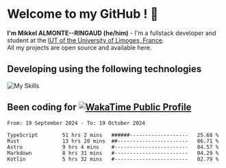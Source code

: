 # Welcome to my GitHub ! 🌃

**I'm Mikkel ALMONTE--RINGAUD (he/him)** - I'm a fullstack developer and student at the [IUT of the University of Limoges, France](https://iut.unilim.fr). \
All my projects are open source and available here.

## Developing using the following technologies

![My Skills](https://skillicons.dev/icons?i=dart,solidjs,pnpm,nodejs,ts,js,vercel,netlify,html,css,rust,astro,git,vue,md,electron,figma,github,bash,bun,cloudflare,py,tailwind,nginx,npm,tauri,vite,zig,yarn,windicss&theme=dark)

## Been coding for [![WakaTime Public Profile](https://wakatime.com/badge/user/0839e595-e07a-435c-8d59-ed95f2a3d6dd.svg?style=flat-square)](https://wakatime.com/@0839e595-e07a-435c-8d59-ed95f2a3d6dd)

<!--START_SECTION:waka-->

```plain
From: 19 September 2024 - To: 19 October 2024

TypeScript        51 hrs 2 mins   ######-------------------   25.68 %
Rust              13 hrs 20 mins  ##-----------------------   06.71 %
Astro             9 hrs 4 mins    #------------------------   04.57 %
Markdown          8 hrs 31 mins   #------------------------   04.29 %
Kotlin            5 hrs 32 mins   #------------------------   02.79 %
```

<!--END_SECTION:waka-->

